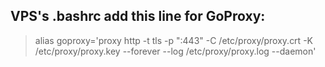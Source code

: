 




## VPS's .bashrc add this line for GoProxy:

> alias goproxy='proxy http -t tls -p ":443" -C /etc/proxy/proxy.crt -K /etc/proxy/proxy.key --forever --log /etc/proxy/proxy.log --daemon'


